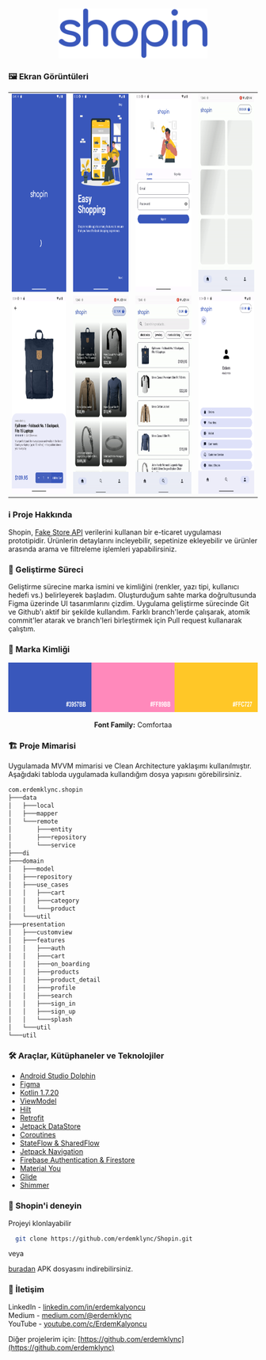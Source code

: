 <br/>
<div align="center">
    <a>
        <img src="assets/shopin.png" alt="Logo" height="100">
    </a>
</div>

### 🖼️ Ekran Görüntüleri
<table align="center">
  <tr>
    <td><img src="assets/1.png" height="400px" /></td>
    <td><img src="assets/2.png" height="400px" /></td>
    <td><img src="assets/3.png" height="400px" /></td>
    <td><img src="assets/1.gif" height="400px" /></td>
  </tr>
  <tr>
    <td><img src="assets/5.png" height="400px" /></td>
    <td><img src="assets/2.gif" height="400px" /></td>
    <td><img src="assets/3.gif" height="400px" /></td>
    <td><img src="assets/8.png" height="400px" /></td>
  </tr>
</table>


### ℹ️ Proje Hakkında
Shopin, <a href="fakestoreapi.com">Fake Store API</a> verilerini kullanan bir e-ticaret uygulaması prototipidir. Ürünlerin detaylarını incleyebilir, sepetinize ekleyebilir ve ürünler arasında arama ve filtreleme işlemleri yapabilirsiniz.

### 🚀 Geliştirme Süreci
Geliştirme sürecine marka ismini ve kimliğini (renkler, yazı tipi, kullanıcı hedefi vs.) belirleyerek başladım. Oluşturduğum sahte marka doğrultusunda Figma üzerinde UI tasarımlarını çizdim. Uygulama geliştirme sürecinde Git ve Github'ı aktif bir şekilde kullandım. Farklı branch'lerde çalışarak, atomik commit'ler atarak ve branch'leri birleştirmek için Pull request kullanarak çalıştım.

### 💎 Marka Kimliği

<div align="center">
    <img src="assets/colors.png" alt="Logo" height="100">
    <p align="center"><b>Font Family:</b> Comfortaa</p>
</div>


### 🏗️ Proje Mimarisi

Uygulamada MVVM mimarisi ve Clean Architecture yaklaşımı kullanılmıştır. Aşağıdaki tabloda uygulamada kullandığım dosya yapısını görebilirsiniz.

```
com.erdemklync.shopin
├───data
│   ├───local
│   ├───mapper
│   └───remote
│       ├───entity
│       ├───repository
│       └───service
├───di
├───domain
│   ├───model
│   ├───repository
│   ├───use_cases
│   │   ├───cart
│   │   ├───category
│   │   └───product
│   └───util
├───presentation
│   ├───customview
│   ├───features
│   │   ├───auth
│   │   ├───cart
│   │   ├───on_boarding
│   │   ├───products
│   │   ├───product_detail
│   │   ├───profile
│   │   ├───search
│   │   ├───sign_in
│   │   ├───sign_up
│   │   └───splash
│   └───util
└───util
```

### 🛠️ Araçlar, Kütüphaneler ve Teknolojiler
- [Android Studio Dolphin](https://developer.android.com/studio)
- [Figma](https://figma.com/)
- [Kotlin 1.7.20](https://kotlinlang.org)
- [ViewModel](https://developer.android.com/topic/libraries/architecture/viewmodel)
- [Hilt](https://developer.android.com/training/dependency-injection/hilt-android)
- [Retrofit](https://square.github.io/retrofit)
- [Jetpack DataStore](https://developer.android.com/topic/libraries/architecture/datastore)
- [Coroutines](https://kotlinlang.org/docs/reference/coroutines-overview.html) 
- [StateFlow & SharedFlow](https://developer.android.com/kotlin/flow/stateflow-and-sharedflow)
- [Jetpack Navigation](https://developer.android.com/guide/navigation) 
- [Firebase Authentication & Firestore](https://firebase.google.com)
- [Material You](https://m3.material.io)
- [Glide](https://bumptech.github.io/glide)
- [Shimmer](https://facebook.github.io/shimmer-android/) 

### 📲 Shopin'i deneyin
Projeyi klonlayabilir

```sh
  git clone https://github.com/erdemklync/Shopin.git
```

veya

<a href="https://github.com/erdemklync/Shopin/releases/tag/Debug">buradan</a> APK dosyasını indirebilirsiniz.


### 📧 İletişim

LinkedIn - [linkedin.com/in/erdemkalyoncu](https://linkedin.com/in/erdemkalyoncu)<br />
Medium - [medium.com/@erdemklync](https://medium.com/@erdemklync)<br />
YouTube - [youtube.com/c/ErdemKalyoncu](https://www.youtube.com/c/ErdemKalyoncu)<br />

Diğer projelerim için: [https://github.com/erdemklync](https://github.com/erdemklync)
